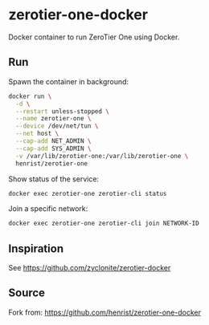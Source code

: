 # zerotier-one-docker

Docker container to run ZeroTier One using Docker.

## Run

Spawn the container in background:

```bash
docker run \
  -d \
  --restart unless-stopped \
  --name zerotier-one \
  --device /dev/net/tun \
  --net host \
  --cap-add NET_ADMIN \
  --cap-add SYS_ADMIN \
  -v /var/lib/zerotier-one:/var/lib/zerotier-one \
  henrist/zerotier-one
```

Show status of the service:

```bash
docker exec zerotier-one zerotier-cli status
```

Join a specific network:

```bash
docker exec zerotier-one zerotier-cli join NETWORK-ID
```

## Inspiration

See https://github.com/zyclonite/zerotier-docker

## Source

Fork from: https://github.com/henrist/zerotier-one-docker
